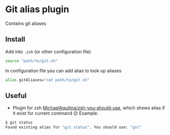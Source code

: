 # Git alias plugin

Contains git aliases

## Install

Add into `.zsh` (or other configuration file)
```sh
source "path/to/git.sh"
```

In configuration file you can add alias to look up aliases
```sh
alias gitAliases="cat path/to/git.sh"
```

## Useful

- Plugin for zsh [MichaelAquilina/zsh-you-should-use](https://github.com/MichaelAquilina/zsh-you-should-use), which shows alias if it exist for current command 😉 Example:
```sh
$ git status
Found existing alias for "git status". You should use: "gst"
```
